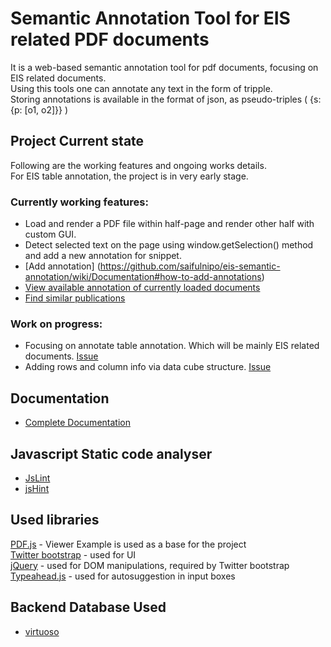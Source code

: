 # Semantic Annotation Tool for EIS related PDF documents

It is a web-based semantic annotation tool for pdf documents, focusing on EIS related documents.<br>
Using this tools one can annotate any text in the form of tripple.<br>
Storing annotations is available in the format of json, as pseudo-triples ( {s: {p: [o1, o2]}} )

## Project Current state
Following are the working features and ongoing works details.<br>
For EIS table annotation, the project is in very early stage.

### Currently working features:
- Load and render a PDF file within half-page and render other half with custom GUI.
- Detect selected text on the page using window.getSelection() method and add a new annotation for snippet.
- [Add annotation] (https://github.com/saifulnipo/eis-semantic-annotation/wiki/Documentation#how-to-add-annotations)
- [View available annotation of currently loaded documents](https://github.com/saifulnipo/eis-semantic-annotation/wiki/Documentation#how-to-fetch-existing-annotations)
- [Find similar publications](https://github.com/saifulnipo/eis-semantic-annotation/wiki/Documentation#find-similar-publications)

### Work on progress:
- Focusing on annotate table annotation. Which will be mainly EIS related  documents. [Issue](https://github.com/saifulnipo/eis-semantic-annotation/issues/3)
- Adding rows and column info via data cube structure. [Issue](https://github.com/saifulnipo/eis-semantic-annotation/issues/2)

## Documentation
- [Complete Documentation](https://github.com/saifulnipo/eis-semantic-annotation/wiki)

## Javascript Static code analyser
- [JsLint](http://www.jslint.com/)
- [jsHint](http://www.jshint.com/)

## Used libraries

[PDF.js](http://mozilla.github.io/pdf.js/) - Viewer Example is used as a base for the project  
[Twitter bootstrap](http://getbootstrap.com/) - used for UI  
[jQuery](http://jquery.com/) - used for DOM manipulations, required by Twitter bootstrap  
[Typeahead.js](https://github.com/twitter/typeahead.js) - used for autosuggestion in input boxes  


## Backend Database Used
- [virtuoso](http://virtuoso.openlinksw.com/)